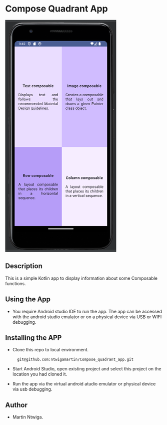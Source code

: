 # Compose Quadrant App

![](docs/images/screenshot.png)

## Description
This is a simple Kotlin app to display information about some Composable functions.

## Using the App

- You require Android studio IDE to run the app. The app can be accessed with the android studio emulator
or on a physical device via USB or WIFI debugging.

## Installing the APP

- Clone this repo to local environment.

        git@github.com:ntwigamartin/Compose_quadrant_app.git
- Start Android Studio, open existing project and select this project on the location you had cloned it.
- Run the app via the virtual android atudio emulator or physical device via usb debugging.

## Author

- Martin Ntwiga.
